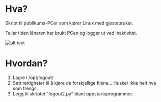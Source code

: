 # Hva?

Skript til publikums-PCer som kjører Linux med gjestebruker.

Teller tiden låneren har brukt PCen og logger ut ved inaktivitet.

![alt text](https://github.com/Ornendil/logout/blob/main/image.jpg?raw=true)

# Hvordan?

1. Lagre i /opt/logout/
2. Sett rettigheter til å kjøre de forskjellige filene... Husker ikke helt hva som trengs.
3. Legg til skriptet "logout2.py" blant oppstartsprogrammer.

